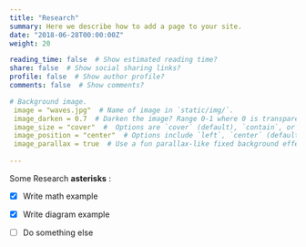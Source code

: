```yaml
---
title: "Research"
summary: Here we describe how to add a page to your site.
date: "2018-06-28T00:00:00Z"
weight: 20

reading_time: false  # Show estimated reading time?
share: false  # Show social sharing links?
profile: false  # Show author profile?
comments: false  # Show comments?

# Background image.
 image = "waves.jpg"  # Name of image in `static/img/`.
 image_darken = 0.7  # Darken the image? Range 0-1 where 0 is transparent and 1 is opaque.
 image_size = "cover"  #  Options are `cover` (default), `contain`, or `actual` size.
 image_position = "center"  # Options include `left`, `center` (default), or `right`.
 image_parallax = true  # Use a fun parallax-like fixed background effect? true/false
 
---
```


Some Research **asterisks** :

- [x] Write math example
- [x] Write diagram example
- [ ] Do something else


